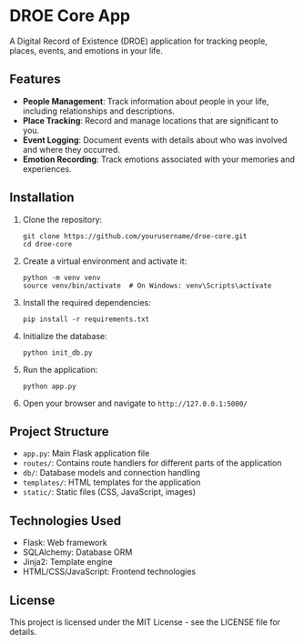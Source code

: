 # DROE Core App

A Digital Record of Existence (DROE) application for tracking people, places, events, and emotions in your life.

## Features

- **People Management**: Track information about people in your life, including relationships and descriptions.
- **Place Tracking**: Record and manage locations that are significant to you.
- **Event Logging**: Document events with details about who was involved and where they occurred.
- **Emotion Recording**: Track emotions associated with your memories and experiences.

## Installation

1. Clone the repository:
   ```
   git clone https://github.com/yourusername/droe-core.git
   cd droe-core
   ```

2. Create a virtual environment and activate it:
   ```
   python -m venv venv
   source venv/bin/activate  # On Windows: venv\Scripts\activate
   ```

3. Install the required dependencies:
   ```
   pip install -r requirements.txt
   ```

4. Initialize the database:
   ```
   python init_db.py
   ```

5. Run the application:
   ```
   python app.py
   ```

6. Open your browser and navigate to `http://127.0.0.1:5000/`

## Project Structure

- `app.py`: Main Flask application file
- `routes/`: Contains route handlers for different parts of the application
- `db/`: Database models and connection handling
- `templates/`: HTML templates for the application
- `static/`: Static files (CSS, JavaScript, images)

## Technologies Used

- Flask: Web framework
- SQLAlchemy: Database ORM
- Jinja2: Template engine
- HTML/CSS/JavaScript: Frontend technologies

## License

This project is licensed under the MIT License - see the LICENSE file for details. 